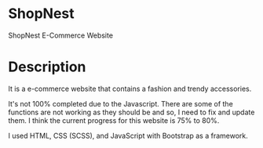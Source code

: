 # ShopNest
ShopNest E-Commerce Website

# Description
It is a e-commerce website that contains a fashion and trendy accessories.

It's not 100% completed due to the Javascript. There are some of the functions are not working as they should be and so, I need to fix and update them. I think the current progress for this website is 75% to 80%.

I used HTML, CSS (SCSS), and JavaScript with Bootstrap as a framework.
